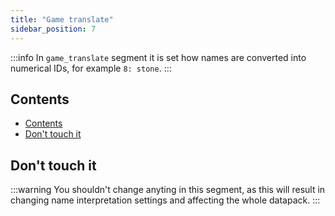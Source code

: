 ```yaml
---
title: "Game translate"
sidebar_position: 7
---
```


:::info
In `game_translate` segment it is set how names are
converted into numerical IDs, for example `8: stone`.
:::

## Contents

- [Contents](#contents)
- [Don't touch it](#dont-touch-it)

## Don't touch it

:::warning
You shouldn't change anyting in this segment, as this will
result in changing name interpretation settings and affecting the whole datapack.
:::
